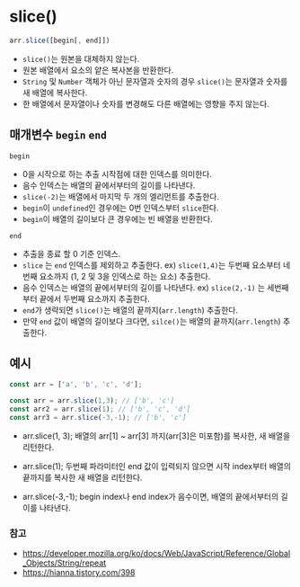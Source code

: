 # slice()
```Javascript
arr.slice([begin[, end]])
```
+ ```slice()```는 원본을 대체하지 않는다.
+ 원본 배열에서 요소의 얕은 복사본을 반환한다. 
+ ```String``` 및 ```Number``` 객체가 아닌 문자열과 숫자의 경우 ```slice()```는 문자열과 숫자를 새 배열에 복사한다. 
+ 한 배열에서 문자열이나 숫자를 변경해도 다른 배열에는 영향을 주지 않는다.

## 매개변수 ```begin``` ```end```
```begin```
- 0을 시작으로 하는 추출 시작점에 대한 인덱스를 의미한다. 
- 음수 인덱스는 배열의 끝에서부터의 길이를 나타낸다. 
- ```slice(-2)```는 배열에서 마지막 두 개의 엘리먼트를 추출한다. 
- ```begin```이 ```undefined```인 경우에는 0번 인덱스부터 ```slice```한다. 
- ```begin```이 배열의 길이보다 큰 경우에는 빈 배열을 반환한다.
 
```end```
- 추출을 종료 할 0 기준 인덱스.
- ```slice``` 는 ```end``` 인덱스를 제외하고 추출한다.
ex) ```slice(1,4)```는 두번째 요소부터 네번째 요소까지 (1, 2 및 3을 인덱스로 하는 요소) 추출한다.
- 음수 인덱스는 배열의 끝에서부터의 길이를 나타낸다.
ex) ```slice(2,-1)``` 는 세번째부터 끝에서 두번째 요소까지 추출한다.
- ```end```가 생략되면 ```slice()```는 배열의 끝까지(```arr.length```) 추출한다.
- 만약 ```end``` 값이 배열의 길이보다 크다면, ```silce()```는 배열의 끝까지(```arr.length```) 추출한다.

## 예시
```Javascript
const arr = ['a', 'b', 'c', 'd'];

const arr = arr.slice(1,3); // ['b', 'c']
const arr2 = arr.slice(1); // ['b', 'c', 'd']
const arr3 = arr.slice(-3,-1); // ['b', 'c']
```

- arr.slice(1, 3);
배열의 arr[1] ~ arr[3] 까지(arr[3]은 미포함)를 복사한, 새 배열을 리턴한다.

- arr.slice(1);
두번째 파라미터인 end 값이 입력되지 않으면 시작 index부터 배열의 끝까지를 복사한 새 배열을 리턴한다.

- arr.slice(-3,-1);
begin index나 end index가 음수이면, 배열의 끝에서부터의 길이를 나타낸다.



### 참고
- https://developer.mozilla.org/ko/docs/Web/JavaScript/Reference/Global_Objects/String/repeat
- https://hianna.tistory.com/398
